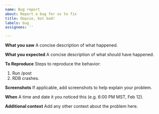 ```yaml
---
name: Bug report
about: Report a bug for us to fix
title: Oopsie, bot bad!
labels: bug
assignees: ''

---
```


**What you saw**
A concise description of what happened.

**What you expected**
A concise description of what should have happened.

**To Reproduce**
Steps to reproduce the behavior:
1. Run /post
2. RDB crashes.

**Screenshots**
If applicable, add screenshots to help explain your problem.

**When**
A time and date it you noticed this (e.g. 6:00 PM MST, Feb 12).

**Additional context**
Add any other context about the problem here.
